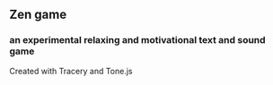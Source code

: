 ## Zen game

### an experimental relaxing and motivational text and sound game

Created with Tracery and Tone.js
